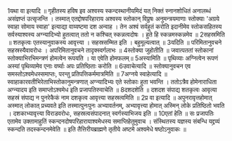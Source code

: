 

  
1यथा वा इत्यादि ॥ गृहीतस्य हविष इव अश्वस्य स्कन्दस्थानीयमिदं यत् निक्तं स्नानशोधितं अनालब्धं असंज्ञप्तं उत्सृजन्ति । तस्मात् एतद्दोषपरिहाराय अश्वस्य स्तोकान् विप्रुषः अनुमन्त्रयमाणाः स्तोक्याः 'अग्रये स्वाहा सोमाय स्वाहा' इत्याद्या वाय्वष्टमा दश अन्वाह । तेन अश्वं सर्वहुतं करोति इदानीमेव स्तोकसहितस्य सर्वस्याश्वस्य अग्न्यादिभ्यो हुतत्वात् ततो न कश्चित् स्कन्नत्वदोषः । हुते हि स्कन्नमस्कन्नमेव ॥
2सहस्रमिति ॥ शतकृत्वः एतस्यानुवाकस्य आवृत्त्या । सहस्रसम्मित इति । बहुमूल्यत्वात् ॥
3यदिति ॥ परिमितानुवचने सहस्रस्यैवावरोधः । अपरिमितानुवचने तादृक्स्वर्गलाभः ॥
4स्तोक्या जुहोतीति ॥ जवात्पततां स्तोकानां स्तोक्याभिरभिमन्त्रणं होमत्वेन रूपयति । या एवेति होमफलम्॥
5अस्यामिति ॥ पृथिव्याः अग्नित्वेन रूपणं अस्यां पृथिव्यामेव एनाः वर्ष्याः अपः प्रतिष्ठिताः करोति ॥
6उवाचेत्यादि ॥ स्तोक्यानुवचन एव समस्तोऽश्वमेधस्समाप्तः, परन्तु प्रतिपत्तिकर्ममात्रमिति ॥
7अग्नये स्वाहेत्यादि ॥ स्वाहाकारवतीभिरेताभिस्तोकानुमन्त्रणात् अग्न्यादिभ्यः एते स्तोकाः हुता भवन्ति । ततोऽत्रैव होमेनाराधिता अग्न्यादय इति समाप्तोऽश्वमेध इति प्रजापतिरुवाचेति ॥
8दशदशेति ॥ दशदश संपाद्य शतकृत्वः आवृत्या सहस्रं संपाद्य न पुनरेकैकं नाम दशकृत्व आवृत्त्या सहस्रत्वमिति ॥
2प्र वा इत्यादि ॥ अपुनरावृत्तहोमात् अस्मात् लोकात् प्रच्यवते इति तस्मात्पुनःपुनः अभ्यावर्तनम्, अभ्यावृत्त्या होमात् अस्मिन् लोके प्रतिष्ठितो भवति । दशकाभ्यावृत्त्या विराडवरोधः, सहस्रत्वसंपादनात् स्वर्गस्याभिजय इति ॥
10एतां हेति ॥ सः प्रजापतिः एतामेव उक्तामाहुतिं स्कन्दनदोषपरिहारायाश्वमेधस्य समाप्तिहेतुमुवाच । संस्थितस्य यज्ञस्य संबन्धि यद्द्रव्यं स्कन्दति तदस्कन्दनमेवेति ॥
इति तैत्तिरीयब्राह्मणे तृतीये अष्टमे अश्वमेधे षष्ठोऽनुवाकः ॥  
